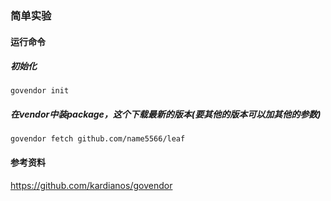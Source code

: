 ### 简单实验

#### 运行命令
##### 初始化
`govendor init`

##### 在vendor中装package，这个下载最新的版本(要其他的版本可以加其他的参数)
`govendor fetch github.com/name5566/leaf`


#### 参考资料
https://github.com/kardianos/govendor